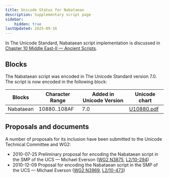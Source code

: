 ```yaml
---
title: Unicode Status for Nabataean
description: Supplementary script page
sidebar:
    hidden: true
lastUpdated: 2025-09-16
---
```


In The Unicode Standard, Nabataean script implementation is discussed in [Chapter 10 Middle East-II — Ancient Scripts](https://www.unicode.org/versions/latest/core-spec/chapter-10/#G29596).

## Blocks

The Nabataean script was encoded in The Unicode Standard version 7.0. The script is now encoded in the following block:

| Blocks | Character Range | Added in Unicode Version | Unicode chart |
| ------ | --------------- | ------------------------ | ------------- |
| Nabataean   | 10880..108AF | 7.0 | [U10880.pdf](http://www.unicode.org/charts/PDF/U10880.pdf) |

## Proposals and documents

A number of proposals for its inclusion have been submitted to the Unicode Technical Committee and WG2:
- 2010-07-25 Preliminary proposal for encoding the Nabataean script in the SMP of the UCS — Michael Everson ([WG2 N3875](https://www.unicode.org/wg2/docs/n3875.pdf), [L2/10-294](http://www.unicode.org/cgi-bin/GetMatchingDocs.pl?L2/10-294))
- 2010-12-09 Proposal for encoding the Nabataean script in the SMP of the UCS — Michael Everson  ([WG2 N3969](https://www.unicode.org/wg2/docs/n3969.pdf), [L2/10-473](http://www.unicode.org/cgi-bin/GetMatchingDocs.pl?L2/10-473))
